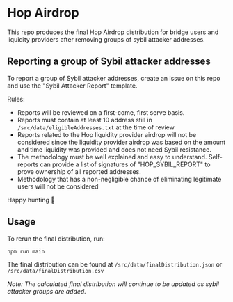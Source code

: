 # Hop Airdrop

This repo produces the final Hop Airdrop distribution for bridge users and liquidity providers after removing groups of sybil attacker addresses.


## Reporting a group of Sybil attacker addresses

To report a group of Sybil attacker addresses, create an issue on this repo and use the "Sybil Attacker Report" template.

Rules:
* Reports will be reviewed on a first-come, first serve basis.
* Reports must contain at least 10 address still in `/src/data/eligibleAddresses.txt` at the time of review
* Reports related to the Hop liquidity provider airdrop will not be considered since the liquidity provider airdrop was based on the amount and time liquidity was provided and does not need Sybil resistance.
* The methodology must be well explained and easy to understand. Self-reports can provide a list of signatures of "HOP_SYBIL_REPORT" to prove ownership of all reported addresses.
* Methodology that has a non-negligible chance of eliminating legitimate users will not be considered

Happy hunting 🏹

## Usage

To rerun the final distribution, run:

```
npm run main
```

The final distribution can be found at `/src/data/finalDistribution.json` or `/src/data/finalDistribution.csv`

_Note: The calculated final distribution will continue to be updated as sybil attacker groups are added._

